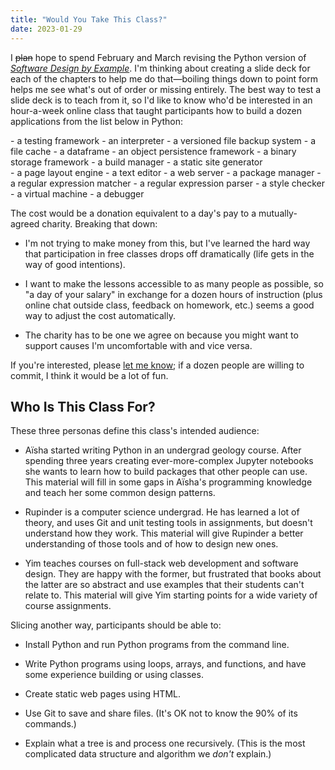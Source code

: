 ```yaml
---
title: "Would You Take This Class?"
date: 2023-01-29
---
```


I <s>plan</s> hope to spend February and March revising
the Python version of [*Software Design by Example*][sdxjs].
I'm thinking about creating a slide deck for each of the chapters
to help me do that—boiling things down to point form
helps me see what's out of order or missing entirely.
The best way to test a slide deck is to teach from it,
so I'd like to know who'd be interested in
an hour-a-week online class that taught participants
how to build a dozen applications from the list below in Python:

<div class="row">
<div class="col-6" markdown="1">
-   a testing framework
-   an interpreter
-   a versioned file backup system
-   a file cache
-   a dataframe
-   an object persistence framework
-   a binary storage framework
-   a build manager
-   a static site generator
</div>
<div class="col-6" markdown="1">
-   a page layout engine
-   a text editor
-   a web server
-   a package manager
-   a regular expression matcher
-   a regular expression parser
-   a style checker
-   a virtual machine
-   a debugger
</div>
</div>

The cost would be a donation equivalent to a day's pay
to a mutually-agreed charity.
Breaking that down:

-   I'm not trying to make money from this,
    but I've learned the hard way that
    participation in free classes drops off dramatically
    (life gets in the way of good intentions).

-   I want to make the lessons accessible to as many people as possible,
    so "a day of your salary" in exchange for a dozen hours of instruction
    (plus online chat outside class, feedback on homework, etc.)
    seems a good way to adjust the cost automatically.

-   The charity has to be one we agree on because
    you might want to support causes I'm uncomfortable with and vice versa.

If you're interested, please [let me know](mailto:gvwilson@third-bit.com);
if a dozen people are willing to commit, I think it would be a lot of fun.

## Who Is This Class For?

These three personas define this class's intended audience:

-   Aïsha started writing Python in an undergrad geology course.
    After spending three years creating ever-more-complex Jupyter notebooks
    she wants to learn how to build packages that other people can use.
    This material will fill in some gaps in Aïsha's programming knowledge
    and teach her some common design patterns.

-   Rupinder is a computer science undergrad.
    He has learned a lot of theory,
    and uses Git and unit testing tools in assignments,
    but doesn't understand how they work.
    This material will give Rupinder a better understanding of those tools
    and of how to design new ones.

-   Yim teaches courses on full-stack web development and software design.
    They are happy with the former,
    but frustrated that books about the latter are so abstract
    and use examples that their students can't relate to.
    This material will give Yim starting points for a wide variety of course assignments.

Slicing another way, participants should be able to:

-   Install Python and run Python programs from the command line.

-   Write Python programs using loops, arrays, and functions,
    and have some experience building or using classes.

-   Create static web pages using HTML.

-   Use Git to save and share files.
    (It's OK not to know the 90% of its commands.)

-   Explain what a tree is and process one recursively.
    (This is the most complicated data structure and algorithm we *don't* explain.)

[sdxjs]: @root/sdxjs/
